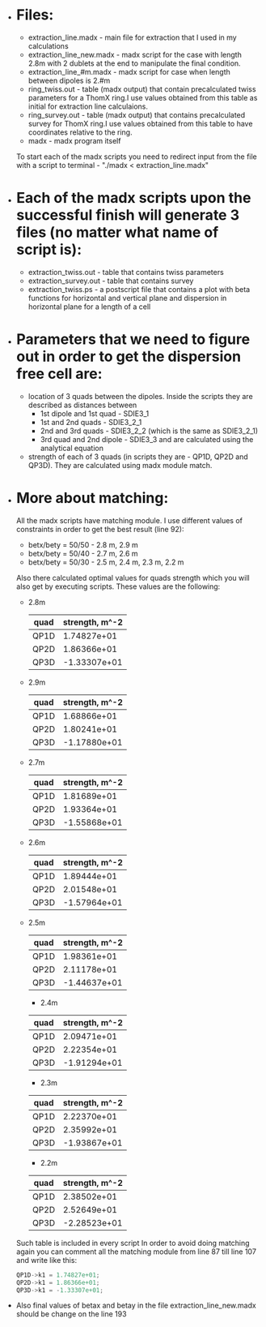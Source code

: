 * # Files:
  * extraction_line.madx - main file for extraction that I used in my calculations
  * extraction_line_new.madx - madx script for the case with length 2.8m with 2 dublets at the end
                                  to manipulate the final condition.
  * extraction_line_#m.madx - madx script for case when length between dipoles is 2.#m
  * ring_twiss.out - table (madx output) that contain precalculated twiss parameters for a ThomX ring.I use values obtained from this table as initial for extraction line calculaions.
  * ring_survey.out         - table (madx output) that contains precalculated survey for ThomX ring.I use values obtained from this table to have coordinates relative to the ring.
  * madx - madx program itself

  To start each of the madx scripts you need to redirect input from the file with a script to terminal -  "./madx < extraction_line.madx"

* # Each of the madx scripts upon the successful finish will generate 3 files (no matter what name of script is):
  * extraction_twiss.out - table that contains twiss parameters
  * extraction_survey.out - table that contains survey
  * extraction_twiss.ps - a postscript file that contains a plot with beta functions for horizontal and vertical plane and dispersion in horizontal plane for a length of a cell

* # Parameters that we need to figure out in order to get the dispersion free cell are:
  * location of 3 quads between the dipoles.
    Inside the scripts they are described as distances between
    * 1st dipole and 1st quad - SDIE3_1
    * 1st and 2nd quads       - SDIE3_2_1
    * 2nd and 3rd quads       - SDIE3_2_2 (which is the same as SDIE3_2_1)
    * 3rd quad and 2nd dipole - SDIE3_3
      and are calculated using the analytical equation
  * strength of each of 3 quads (in scripts they are - QP1D, QP2D and QP3D).
    They are calculated using madx module match.

* # More about matching:
  All the madx scripts have matching module. I use different values of constraints in order to get the best result (line 92):
  * betx/bety = 50/50 - 2.8 m, 2.9 m
  * betx/bety = 50/40 - 2.7 m, 2.6 m
  * betx/bety = 50/30 - 2.5 m, 2.4 m, 2.3 m, 2.2 m

  Also there calculated optimal values for quads strength which you will also get by executing scripts. These values are the following:

  * 2.8m

    quad | strength, m^-2
    ------------ | -------------
    QP1D | 1.74827e+01
    QP2D | 1.86366e+01
    QP3D | -1.33307e+01
  * 2.9m

    quad | strength, m^-2
    ------------ | -------------
		QP1D | 1.68866e+01
		QP2D | 1.80241e+01
		QP3D | -1.17880e+01
  * 2.7m

    quad | strength, m^-2
    ------------ | -------------
		QP1D | 1.81689e+01
		QP2D | 1.93364e+01
		QP3D | -1.55868e+01
  * 2.6m

    quad | strength, m^-2
    ------------ | -------------
    QP1D | 1.89444e+01
    QP2D | 2.01548e+01
    QP3D | -1.57964e+01
  * 2.5m

    quad | strength, m^-2
    ------------ | -------------
		QP1D | 1.98361e+01
		QP2D | 2.11178e+01
		QP3D | -1.44637e+01
	* 2.4m

    quad | strength, m^-2
    ------------ | -------------
		QP1D | 2.09471e+01
		QP2D | 2.22354e+01
		QP3D | -1.91294e+01
	* 2.3m

    quad | strength, m^-2
    ------------ | -------------
		QP1D | 2.22370e+01
		QP2D | 2.35992e+01
		QP3D | -1.93867e+01
	* 2.2m

    quad | strength, m^-2
    ------------ | -------------
		QP1D | 2.38502e+01
		QP2D | 2.52649e+01
    QP3D | -2.28523e+01

  Such table is included in every script
  In order to avoid doing matching again you can comment all the matching module from line 87 till line 107 and write like this:
  ```c++
  QP1D->k1 = 1.74827e+01;
  QP2D->k1 = 1.86366e+01;
  QP3D->k1 = -1.33307e+01;
  ```

* Also final values of betax and betay in the file extraction_line_new.madx should be change on the line 193
